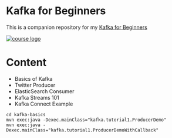 # Kafka for Beginners

This is a companion repository for my [Kafka for Beginners](http://bit.ly/kafka-beginners-github)

[![course logo](https://udemy-images.udemy.com/course/480x270/1075642_b6d2_6.jpg)](http://bit.ly/kafka-beginners-github)

# Content
- Basics of Kafka
- Twitter Producer
- ElasticSearch Consumer
- Kafka Streams 101
- Kafka Connect Example

```
cd kafka-basics
mvn exec:java -Dexec.mainClass="kafka.tutorial1.ProducerDemo"
mvn exec:java -Dexec.mainClass="kafka.tutorial1.ProducerDemoWithCallback"
```
